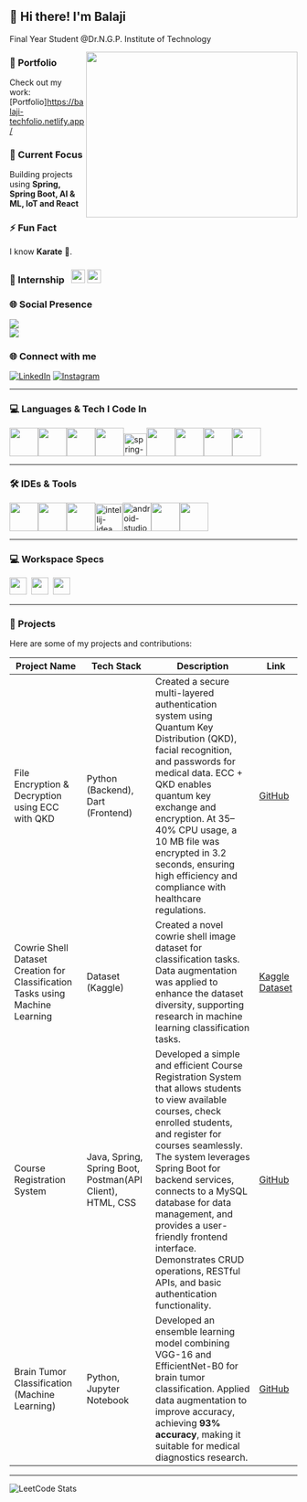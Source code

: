 ## 👋 Hi there! I'm Balaji

Final Year Student @Dr.N.G.P. Institute of Technology  

<img align="right" width="370" height="290" src="https://media2.giphy.com/media/v1.Y2lkPTc5MGI3NjExcXF2dWU5Z3NjZjNiMWpnajJtc3U1cG5qMXVrYzF5MzZwdGpnNHpudSZlcD12MV9pbnRlcm5hbF9naWZfYnlfaWQmY3Q9Zw/gDPxwdP6SKFnsWDJ2u/giphy.gif">



### 🔭 Portfolio
Check out my work: [Portfolio]https://balaji-techfolio.netlify.app/

### 🌱 Current Focus
Building projects using **Spring, Spring Boot, AI & ML, IoT and React**  

### ⚡ Fun Fact
I know **Karate** 🥋.

### 🏢 Internship &nbsp;&nbsp;[<img src="https://encrypted-tbn0.gstatic.com/images?q=tbn:ANd9GcRPt8uTI0RWPF0H0qXxHKAngkMcV704OTUaQQ&s" height="24">](https://www.nitt.edu/) [<img src="https://www.krishtec.co.in/static/media/LOGO.c0b4bb4b1ec71c8fc6bd.png" height="24">](https://www.krishtechnologies.com/)
### 🌐 Social Presence<br/>
[<img src="https://img.shields.io/badge/LinkedIn-0077B5?style=for-the-badge&logo=linkedin&logoColor=white" />](https://www.linkedin.com/in/balajiselvaraj0211) <br/>
[<img src="https://img.shields.io/badge/instagram-d62976?style=for-the-badge&logo=instagram&logoColor=white" />](https://www.instagram.com/black_hawk__2?igsh=cTNwbHYzYWJpc2xz)



### 🌐 Connect with me
[![LinkedIn](https://img.shields.io/badge/LinkedIn-0077B5?style=for-the-badge&logo=linkedin&logoColor=white)](https://www.linkedin.com/in/balajiselvaraj0211)
[![Instagram](https://img.shields.io/badge/Instagram-d62976?style=for-the-badge&logo=instagram&logoColor=white)](https://www.instagram.com/black_hawk__2?igsh=cTNwbHYzYWJpc2xz)

---

### 💻 Languages & Tech I Code In
<img height="50" width="50" src="https://img.icons8.com/color/48/000000/java-coffee-cup-logo.png"/><img height="50" width="50" src="https://img.icons8.com/color/48/000000/c-programming.png"/><img height="50" width="50" src="https://img.icons8.com/color/48/000000/mysql-logo.png"/><img height="50" width="50" src="https://img.icons8.com/color/48/000000/spring-logo.png"/><img width="40" height="40" src="https://img.icons8.com/office/40/spring-logo.png" alt="spring-logo"/><img height="50" width="50" src="https://img.icons8.com/color/48/000000/react-native.png"/><img height="50" width="50" src="https://img.icons8.com/color/48/000000/html-5.png"/><img height="50" width="50" src="https://img.icons8.com/color/48/000000/css3.png"/><img height="50" width="50" src="https://img.icons8.com/color/48/000000/javascript.png"/>

---

### 🛠 IDEs & Tools
<img height="50" width="50" src="https://img.icons8.com/officel/480/null/java-eclipse.png"/><img height="50" width="50" src="https://img.icons8.com/color/48/000000/visual-studio-code-2019.png"/><img height="50" width="50" src="https://img.icons8.com/color/50/000000/git.png"/><img width="48" height="48" src="https://img.icons8.com/color/48/intellij-idea.png" alt="intellij-idea"/><img width="50" height="50" src="https://img.icons8.com/fluency/50/android-studio--v3.png" alt="android-studio"/><img height="50" width="50" src="https://img.icons8.com/color/480/null/notion--v1.png"/><img height="50" src="https://img.shields.io/badge/Netlify-00C7B7?style=for-the-badge&logo=netlify&logoColor=white"/>

---

### 💻 Workspace Specs
<img height="30" src="https://img.shields.io/badge/Lenovo-IdeaPad_Slim_5-E2231A?style=for-the-badge&logo=lenovo&logoColor=white"/>&nbsp;&nbsp;<img height="30" src="https://img.shields.io/badge/Intel-Arc_Graphics-0071C5?style=for-the-badge&logo=intel&logoColor=white"/>&nbsp;&nbsp;<img height="30" src="https://img.shields.io/badge/Processor-Ultra_5-FF5733?style=for-the-badge&logo=cpu&logoColor=white"/>

---

### 🚀 Projects

Here are some of my projects and contributions:

| Project Name | Tech Stack | Description | Link |
|--------------|------------|-------------|------|
| File Encryption & Decryption using ECC with QKD | Python (Backend), Dart (Frontend) | Created a secure multi-layered authentication system using Quantum Key Distribution (QKD), facial recognition, and passwords for medical data. ECC + QKD enables quantum key exchange and encryption. At 35–40% CPU usage, a 10 MB file was encrypted in 3.2 seconds, ensuring high efficiency and compliance with healthcare regulations. | [GitHub](https://github.com/Balaji021/ecc_project) |
| Cowrie Shell Dataset Creation for Classification Tasks using Machine Learning | Dataset (Kaggle) | Created a novel cowrie shell image dataset for classification tasks. Data augmentation was applied to enhance the dataset diversity, supporting research in machine learning classification tasks. | [Kaggle Dataset](https://www.kaggle.com/datasets/oswaldc/cowrie-shells-toss-dataset-image-classification) |
| Course Registration System | Java, Spring, Spring Boot, Postman(API Client), HTML, CSS | Developed a simple and efficient Course Registration System that allows students to view available courses, check enrolled students, and register for courses seamlessly. The system leverages Spring Boot for backend services, connects to a MySQL database for data management, and provides a user-friendly frontend interface. Demonstrates CRUD operations, RESTful APIs, and basic authentication functionality. | [GitHub](https://github.com/Balaji021/Course-Registration-System) |
| Brain Tumor Classification (Machine Learning) | Python, Jupyter Notebook | Developed an ensemble learning model combining VGG-16 and EfficientNet-B0 for brain tumor classification. Applied data augmentation to improve accuracy, achieving **93% accuracy**, making it suitable for medical diagnostics research. | [GitHub](https://github.com/Balaji021/brain-tumor-classification) |

---

![LeetCode Stats](https://leetcard.jacoblin.cool/Balaji_Selvaraj_S?theme=chartreuse&font=Cambo)

